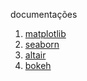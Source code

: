 documentações

1. [matplotlib](https://matplotlib.org/2.0.2/gallery.html)
2. [seaborn](https://seaborn.pydata.org/)
3. [altair](https://altair-viz.github.io/)
4. [bokeh](https://docs.bokeh.org/en/latest/)